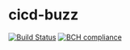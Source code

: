 # cicd-buzz

[![Build Status](https://travis-ci.com/mbiombani/cicd-buzz.svg?branch=master)](https://travis-ci.com/mbiombani/cicd-buzz) [![BCH compliance](https://bettercodehub.com/edge/badge/mbiombani/cicd-buzz?branch=master)](https://bettercodehub.com/)
